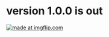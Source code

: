 # version 1.0.0 is out <a href="https://www.goodmorningsunshine.live">

<a href="https://imgflip.com/i/90aomg"><img src="https://i.imgflip.com/90aomg.jpg" title="made at imgflip.com"/></div> 
